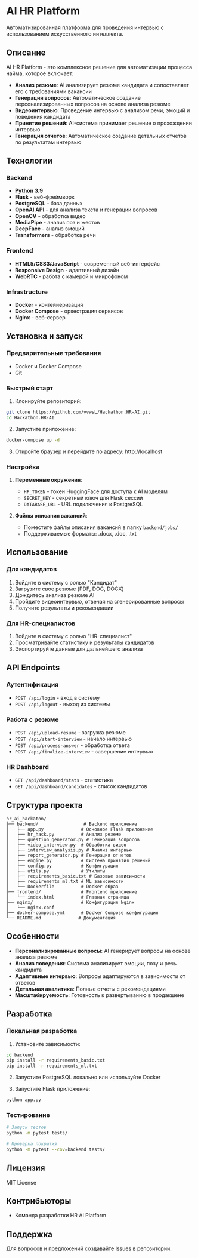 # AI HR Platform

Автоматизированная платформа для проведения интервью с использованием искусственного интеллекта.

## Описание

AI HR Platform - это комплексное решение для автоматизации процесса найма, которое включает:

- **Анализ резюме**: AI анализирует резюме кандидата и сопоставляет его с требованиями вакансии
- **Генерация вопросов**: Автоматическое создание персонализированных вопросов на основе анализа резюме
- **Видеоинтервью**: Проведение интервью с анализом речи, эмоций и поведения кандидата
- **Принятие решений**: AI-система принимает решение о прохождении интервью
- **Генерация отчетов**: Автоматическое создание детальных отчетов по результатам интервью

## Технологии

### Backend
- **Python 3.9**
- **Flask** - веб-фреймворк
- **PostgreSQL** - база данных
- **OpenAI API** - для анализа текста и генерации вопросов
- **OpenCV** - обработка видео
- **MediaPipe** - анализ поз и жестов
- **DeepFace** - анализ эмоций
- **Transformers** - обработка речи

### Frontend
- **HTML5/CSS3/JavaScript** - современный веб-интерфейс
- **Responsive Design** - адаптивный дизайн
- **WebRTC** - работа с камерой и микрофоном

### Infrastructure
- **Docker** - контейнеризация
- **Docker Compose** - оркестрация сервисов
- **Nginx** - веб-сервер

## Установка и запуск

### Предварительные требования
- Docker и Docker Compose
- Git

### Быстрый старт

1. Клонируйте репозиторий:
```bash
git clone https://github.com/vvwsL/Hackathon.HR-AI.git
cd Hackathon.HR-AI
```

2. Запустите приложение:
```bash
docker-compose up -d
```

3. Откройте браузер и перейдите по адресу: http://localhost

### Настройка

1. **Переменные окружения**:
   - `HF_TOKEN` - токен HuggingFace для доступа к AI моделям
   - `SECRET_KEY` - секретный ключ для Flask сессий
   - `DATABASE_URL` - URL подключения к PostgreSQL

2. **Файлы описания вакансий**:
   - Поместите файлы описания вакансий в папку `backend/jobs/`
   - Поддерживаемые форматы: .docx, .doc, .txt

## Использование

### Для кандидатов
1. Войдите в систему с ролью "Кандидат"
2. Загрузите свое резюме (PDF, DOC, DOCX)
3. Дождитесь анализа резюме AI
4. Пройдите видеоинтервью, отвечая на сгенерированные вопросы
5. Получите результаты и рекомендации

### Для HR-специалистов
1. Войдите в систему с ролью "HR-специалист"
2. Просматривайте статистику и результаты кандидатов
3. Экспортируйте данные для дальнейшего анализа

## API Endpoints

### Аутентификация
- `POST /api/login` - вход в систему
- `POST /api/logout` - выход из системы

### Работа с резюме
- `POST /api/upload-resume` - загрузка резюме
- `POST /api/start-interview` - начало интервью
- `POST /api/process-answer` - обработка ответа
- `POST /api/finalize-interview` - завершение интервью

### HR Dashboard
- `GET /api/dashboard/stats` - статистика
- `GET /api/dashboard/candidates` - список кандидатов

## Структура проекта

```
hr_ai_hackaton/
├── backend/                 # Backend приложение
│   ├── app.py              # Основное Flask приложение
│   ├── hr_hack.py          # Анализ резюме
│   ├── question_generator.py # Генерация вопросов
│   ├── video_interview.py  # Обработка видео
│   ├── interview_analysis.py # Анализ интервью
│   ├── report_generator.py # Генерация отчетов
│   ├── engine.py           # Система принятия решений
│   ├── config.py           # Конфигурация
│   ├── utils.py            # Утилиты
│   ├── requirements_basic.txt # Базовые зависимости
│   ├── requirements_ml.txt # ML зависимости
│   └── Dockerfile          # Docker образ
├── frontend/               # Frontend приложение
│   └── index.html          # Главная страница
├── nginx/                  # Конфигурация Nginx
│   └── nginx.conf
├── docker-compose.yml      # Docker Compose конфигурация
└── README.md              # Документация
```

## Особенности

- **Персонализированные вопросы**: AI генерирует вопросы на основе анализа резюме
- **Анализ поведения**: Система анализирует эмоции, позу и речь кандидата
- **Адаптивные интервью**: Вопросы адаптируются в зависимости от ответов
- **Детальная аналитика**: Полные отчеты с рекомендациями
- **Масштабируемость**: Готовность к развертыванию в продакшене

## Разработка

### Локальная разработка

1. Установите зависимости:
```bash
cd backend
pip install -r requirements_basic.txt
pip install -r requirements_ml.txt
```

2. Запустите PostgreSQL локально или используйте Docker

3. Запустите Flask приложение:
```bash
python app.py
```

### Тестирование

```bash
# Запуск тестов
python -m pytest tests/

# Проверка покрытия
python -m pytest --cov=backend tests/
```

## Лицензия

MIT License

## Контрибьюторы

- Команда разработки HR AI Platform

## Поддержка

Для вопросов и предложений создавайте Issues в репозитории.
